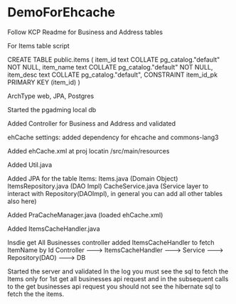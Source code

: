 # DemoForEhcache

Follow KCP Readme for Business and Address tables

For Items table script

CREATE TABLE public.items
(
    item_id text COLLATE pg_catalog."default" NOT NULL,
    item_name text COLLATE pg_catalog."default" NOT NULL,
    item_desc text COLLATE pg_catalog."default",
    CONSTRAINT item_id_pk PRIMARY KEY (item_id)
)

ArchType
web, JPA, Postgres

Started the pgadming local db

Added Controller for Business and Address and validated

ehCache settings:
added dependency for ehcache and commons-lang3

Added ehCache.xml at proj locatin /src/main/resources

Added Util.java

Added JPA for the table Items:
Items.java (Domain Object)
ItemsRepository.java (DAO Impl)
CacheService.java (Service layer to interact with Repository(DAOImpl), in general you can add all other tables also here)

Added PraCacheManager.java (loaded ehCache.xml)

Added ItemsCacheHandler.java

Insdie get All Businesses controller added ItemsCacheHandler to fetch ItemName by Id
Controller --->  ItemsCacheHandler --->  Service ---> Repository(DAO)  ---> DB

Started the server and validated
In the log you must see the sql to fetch the Items only for 1st get all businesses api request and
in the subsequent calls to the get businesses api request you should not see the hibernate sql to fetch the the items.
